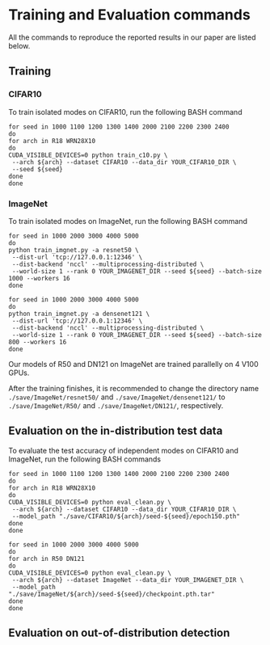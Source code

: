 # Training and Evaluation commands

All the commands to reproduce the reported results in our paper are listed below.

## Training

### CIFAR10

To train isolated modes on CIFAR10, run the following BASH command
```
for seed in 1000 1100 1200 1300 1400 2000 2100 2200 2300 2400
do
for arch in R18 WRN28X10
do
CUDA_VISIBLE_DEVICES=0 python train_c10.py \
 --arch ${arch} --dataset CIFAR10 --data_dir YOUR_CIFAR10_DIR \
 --seed ${seed}
done
done
```

### ImageNet

To train isolated modes on ImageNet, run the following BASH command
```
for seed in 1000 2000 3000 4000 5000
do
python train_imgnet.py -a resnet50 \
 --dist-url 'tcp://127.0.0.1:12346' \
 --dist-backend 'nccl' --multiprocessing-distributed \
 --world-size 1 --rank 0 YOUR_IMAGENET_DIR --seed ${seed} --batch-size 1000 --workers 16
done
```
```
for seed in 1000 2000 3000 4000 5000
do
python train_imgnet.py -a densenet121 \
 --dist-url 'tcp://127.0.0.1:12346' \
 --dist-backend 'nccl' --multiprocessing-distributed \
 --world-size 1 --rank 0 YOUR_IMAGENET_DIR --seed ${seed} --batch-size 800 --workers 16
done
```
Our models of R50 and DN121 on ImageNet are trained parallelly on 4 V100 GPUs.

After the training finishes, it is recommended to change the directory name `./save/ImageNet/resnet50/` and `./save/ImageNet/densenet121/` to `./save/ImageNet/R50/` and `./save/ImageNet/DN121/`, respectively.

## Evaluation on the in-distribution test data

To evaluate the test accuracy of independent modes on CIFAR10 and ImageNet, run the following BASH commands

```
for seed in 1000 1100 1200 1300 1400 2000 2100 2200 2300 2400
do
for arch in R18 WRN28X10
do
CUDA_VISIBLE_DEVICES=0 python eval_clean.py \
 --arch ${arch} --dataset CIFAR10 --data_dir YOUR_CIFAR10_DIR \
 --model_path "./save/CIFAR10/${arch}/seed-${seed}/epoch150.pth"
done
done
```

```
for seed in 1000 2000 3000 4000 5000
do
for arch in R50 DN121
do
CUDA_VISIBLE_DEVICES=0 python eval_clean.py \
 --arch ${arch} --dataset ImageNet --data_dir YOUR_IMAGENET_DIR \
 --model_path "./save/ImageNet/${arch}/seed-${seed}/checkpoint.pth.tar"
done
done
```

## Evaluation on out-of-distribution detection